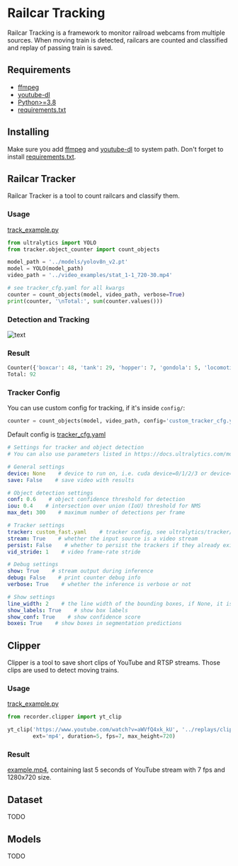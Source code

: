 # Railcar Tracking
Railcar Tracking is a framework to monitor railroad webcams from multiple sources.
When moving train is detected, railcars are counted and classified and replay of passing train is saved.

## Requirements
- [ffmpeg](https://ffmpeg.org/download.html)
- [youtube-dl](https://github.com/ytdl-org/youtube-dl)
- [Python>=3.8](https://www.python.org/downloads/)
- [requirements.txt](requirements.txt)

## Installing
Make sure you add [ffmpeg](https://ffmpeg.org/download.html) and [youtube-dl](https://github.com/ytdl-org/youtube-dl) to system path.
Don't forget to install [requirements.txt](requirements.txt).

## Railcar Tracker
Railcar Tracker is a tool to count railcars and classify them.

### Usage
[track_example.py](examples/track_example.py)

```python
from ultralytics import YOLO
from tracker.object_counter import count_objects

model_path = '../models/yolov8n_v2.pt'
model = YOLO(model_path)
video_path = '../video_examples/stat_1-1_720-30.mp4'

# see tracker_cfg.yaml for all kwargs
counter = count_objects(model, video_path, verbose=True)
print(counter, '\nTotal:', sum(counter.values()))
```

### Detection and Tracking
![text](static/stat_1-1_720-30.gif)

### Result
```python
Counter({'boxcar': 48, 'tank': 29, 'hopper': 7, 'gondola': 5, 'locomotive': 3}) 
Total: 92
```

### Tracker Config
You can use custom config for tracking, if it's inside `config/`:
```python
counter = count_objects(model, video_path, config='custom_tracker_cfg.yaml')
```
Default config is [tracker_cfg.yaml](config/tracker_cfg.yaml)
```yaml
# Settings for tracker and object detection
# You can also use parameters listed in https://docs.ultralytics.com/modes/predict/#inference-arguments

# General settings
device: None    # device to run on, i.e. cuda device=0/1/2/3 or device=cpu
save: False    # save video with results

# Object detection settings
conf: 0.6    # object confidence threshold for detection
iou: 0.4    # intersection over union (IoU) threshold for NMS
max_det: 300    # maximum number of detections per frame

# Tracker settings
tracker: custom_fast.yaml    # tracker config, see ultralytics/tracker/cfg
stream: True    # whether the input source is a video stream
persist: False    # whether to persist the trackers if they already exist
vid_stride: 1    # video frame-rate stride

# Debug settings
show: True    # stream output during inference
debug: False    # print counter debug info
verbose: True    # whether the inference is verbose or not

# Show settings
line_width: 2    # the line width of the bounding boxes, if None, it is scaled to the image size
show_labels: True    # show box labels
show_conf: True    # show confidence score
boxes: True    # show boxes in segmentation predictions
```

## Clipper
Clipper is a tool to save short clips of YouTube and RTSP streams.
Those clips are used to detect moving trains.

### Usage
[track_example.py](examples/track_example.py)

```python
from recorder.clipper import yt_clip

yt_clip('https://www.youtube.com/watch?v=aWVfQ4xk_kU', '../replays/clips',
        ext='mp4', duration=5, fps=7, max_height=720)
```
### Result
[example.mp4](replays/clips/example.mp4), containing last 5 seconds of YouTube stream with 7 fps and 1280x720 size.

## Dataset
TODO

## Models
TODO
